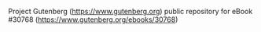 Project Gutenberg (https://www.gutenberg.org) public repository for eBook #30768 (https://www.gutenberg.org/ebooks/30768)
